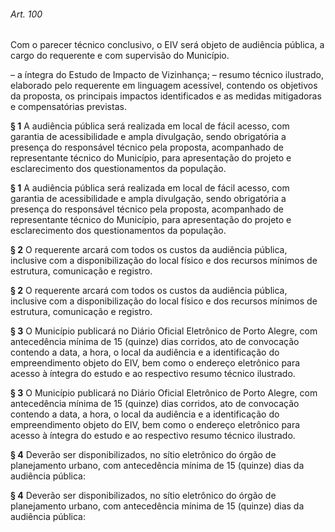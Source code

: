 
###### Art. 100
Com o parecer técnico conclusivo, o EIV será objeto de audiência pública, a cargo do requerente e com supervisão do Município.

– a íntegra do Estudo de Impacto de Vizinhança;
– resumo técnico ilustrado, elaborado pelo requerente em linguagem acessível, contendo os objetivos da proposta, os principais impactos identificados e as medidas mitigadoras e compensatórias previstas.

**§ 1** A audiência pública será realizada em local de fácil acesso, com garantia de acessibilidade e ampla divulgação, sendo obrigatória a presença do responsável técnico pela proposta, acompanhado de representante técnico do Município, para apresentação do projeto e esclarecimento dos questionamentos da população.

**§ 1** A audiência pública será realizada em local de fácil acesso, com garantia de acessibilidade e ampla divulgação, sendo obrigatória a presença do responsável técnico pela proposta, acompanhado de representante técnico do Município, para apresentação do projeto e esclarecimento dos questionamentos da população.

**§ 2** O requerente arcará com todos os custos da audiência pública, inclusive com a disponibilização do local físico e dos recursos mínimos de estrutura, comunicação e registro.

**§ 2** O requerente arcará com todos os custos da audiência pública, inclusive com a disponibilização do local físico e dos recursos mínimos de estrutura, comunicação e registro.

**§ 3** O Município publicará no Diário Oficial Eletrônico de Porto Alegre, com antecedência mínima de 15 (quinze) dias corridos, ato de convocação contendo a data, a hora, o local da audiência e a identificação do empreendimento objeto do EIV, bem como o endereço eletrônico para acesso à íntegra do estudo e ao respectivo resumo técnico ilustrado.

**§ 3** O Município publicará no Diário Oficial Eletrônico de Porto Alegre, com antecedência mínima de 15 (quinze) dias corridos, ato de convocação contendo a data, a hora, o local da audiência e a identificação do empreendimento objeto do EIV, bem como o endereço eletrônico para acesso à íntegra do estudo e ao respectivo resumo técnico ilustrado.

**§ 4** Deverão ser disponibilizados, no sítio eletrônico do órgão de planejamento urbano, com antecedência mínima de 15 (quinze) dias da audiência pública:

**§ 4** Deverão ser disponibilizados, no sítio eletrônico do órgão de planejamento urbano, com antecedência mínima de 15 (quinze) dias da audiência pública:
